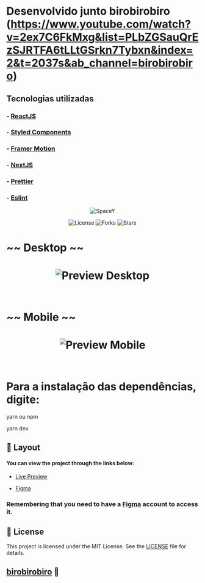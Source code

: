 # Desenvolvido junto birobirobiro (https://www.youtube.com/watch?v=2ex7C6FkMxg&list=PLbZGSauQrEzSJRTFA6tLLtGSrkn7Tybxn&index=2&t=2037s&ab_channel=birobirobiro)

## Tecnologias utilizadas

### - [ReactJS](https://reactjs.org/)
### - [Styled Components](https://styled-components.com/)
### - [Framer Motion](https://framer.com/motion/)
### - [NextJS](https://nextjs.org/)
### - [Prettier](https://prettier.io/)
### - [Eslint](https://eslint.org/)

<p align="center">
  <img alt="SpaceY" src=".github/Cover.jpg">
</p>

<p align="center">
  <img  src="https://img.shields.io/static/v1?label=license&message=MIT&color=0B1E8A&labelColor=E85937" alt="License">

  <img src="https://img.shields.io/github/forks/birobirobiro/live-twitch-space-y?label=forks&message=MIT&color=0B1E8A&labelColor=E85937" alt="Forks">

  <img src="https://img.shields.io/github/stars/birobirobiro/live-twitch-space-y?label=stars&message=MIT&color=0B1E8A&labelColor=E85937" alt="Stars">
</p>

# ~~ Desktop ~~

<h1 align="center">
    <img alt="Preview Desktop" title="Preview Desktop" src=".github/Desktop.jpg" />
</h1>

<br>

# ~~ Mobile ~~

<h1 align="center">
    <img alt="Preview Mobile" title="Preview Mobile" src=".github/Mobile.jpg" />
</h1>

<br>

# Para a instalação das dependências, digite:

yarn ou npm

yarn dev


## 🔖 Layout

#### You can view the project through the links below:

- [Live Preview](#)

- [Figma](https://www.figma.com/community/file/986447430009792279/duplicate)

### Remembering that you need to have a [Figma](http://figma.com/) account to access it.

## 📝 License

This project is licensed under the MIT License. See the [LICENSE](LICENSE) file for details.


## [birobirobiro](https://www.birobirobiro.dev) 👋
